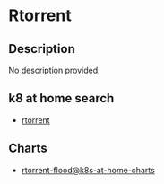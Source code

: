 # Rtorrent

## Description

No description provided.

## k8 at home search

- [rtorrent](https://nanne.dev/k8s-at-home-search/#/rtorrent)

## Charts

- [rtorrent-flood@k8s-at-home-charts](https://k8s-at-home.com/charts/)
